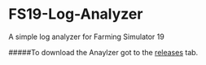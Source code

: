 # FS19-Log-Analyzer
A simple log analyzer for Farming Simulator 19


#####To download the Anaylzer got to the [releases](https://github.com/pics-by-abe/FS19-Log-Analyzer/releases/) tab.
